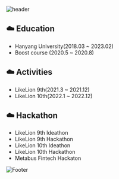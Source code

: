 ![header](https://capsule-render.vercel.app/api?type=Waving&color=83B1C9&height=300&section=header&text=Jingyeong&nbsp;Seo&fontSize=50&fontColor=ffffff)

## ☁️ Education <br>
  - Hanyang University(2018.03 ~ 2023.02)
  - Boost course (2020.5 ~ 2020.8)

## ☁️ Activities <br>
  - LikeLion 9th(2021.3 ~ 2021.12)
  - LikeLion 10th(2022.1 ~ 2022.12)

## ☁️ Hackathon <br>
  - LikeLion 9th Ideathon
  - LikeLion 9th Hackathon
  - LikeLion 10th Ideathon
  - LikeLion 10th Hackathon
  - Metabus Fintech Hackaton
  
![Footer](https://capsule-render.vercel.app/api?type=waving&color=83B1C9&height=200&section=footer)
